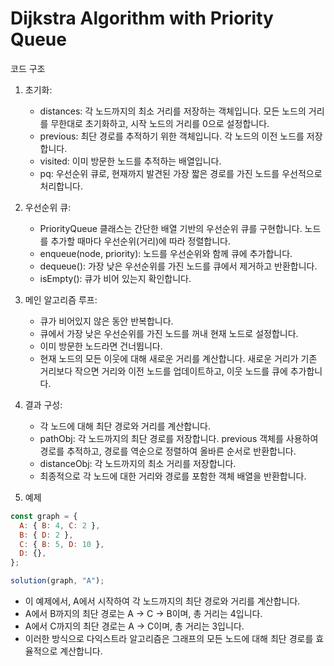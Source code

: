 # Dijkstra Algorithm with Priority Queue

코드 구조

1. 초기화:

   - distances: 각 노드까지의 최소 거리를 저장하는 객체입니다. 모든 노드의 거리를 무한대로 초기화하고, 시작 노드의 거리를 0으로 설정합니다.
   - previous: 최단 경로를 추적하기 위한 객체입니다. 각 노드의 이전 노드를 저장합니다.
   - visited: 이미 방문한 노드를 추적하는 배열입니다.
   - pq: 우선순위 큐로, 현재까지 발견된 가장 짧은 경로를 가진 노드를 우선적으로 처리합니다.

2. 우선순위 큐:

   - PriorityQueue 클래스는 간단한 배열 기반의 우선순위 큐를 구현합니다. 노드를 추가할 때마다 우선순위(거리)에 따라 정렬합니다.
   - enqueue(node, priority): 노드를 우선순위와 함께 큐에 추가합니다.
   - dequeue(): 가장 낮은 우선순위를 가진 노드를 큐에서 제거하고 반환합니다.
   - isEmpty(): 큐가 비어 있는지 확인합니다.

3. 메인 알고리즘 루프:

   - 큐가 비어있지 않은 동안 반복합니다.
   - 큐에서 가장 낮은 우선순위를 가진 노드를 꺼내 현재 노드로 설정합니다.
   - 이미 방문한 노드라면 건너뜁니다.
   - 현재 노드의 모든 이웃에 대해 새로운 거리를 계산합니다. 새로운 거리가 기존 거리보다 작으면 거리와 이전 노드를 업데이트하고, 이웃 노드를 큐에 추가합니다.

4. 결과 구성:

   - 각 노드에 대해 최단 경로와 거리를 계산합니다.
   - pathObj: 각 노드까지의 최단 경로를 저장합니다. previous 객체를 사용하여 경로를 추적하고, 경로를 역순으로 정렬하여 올바른 순서로 반환합니다.
   - distanceObj: 각 노드까지의 최소 거리를 저장합니다.
   - 최종적으로 각 노드에 대한 거리와 경로를 포함한 객체 배열을 반환합니다.

5. 예제

```javascript
const graph = {
  A: { B: 4, C: 2 },
  B: { D: 2 },
  C: { B: 5, D: 10 },
  D: {},
};

solution(graph, "A");
```

- 이 예제에서, A에서 시작하여 각 노드까지의 최단 경로와 거리를 계산합니다.
- A에서 B까지의 최단 경로는 A -> C -> B이며, 총 거리는 4입니다.
- A에서 C까지의 최단 경로는 A -> C이며, 총 거리는 3입니다.
- 이러한 방식으로 다익스트라 알고리즘은 그래프의 모든 노드에 대해 최단 경로를 효율적으로 계산합니다.
